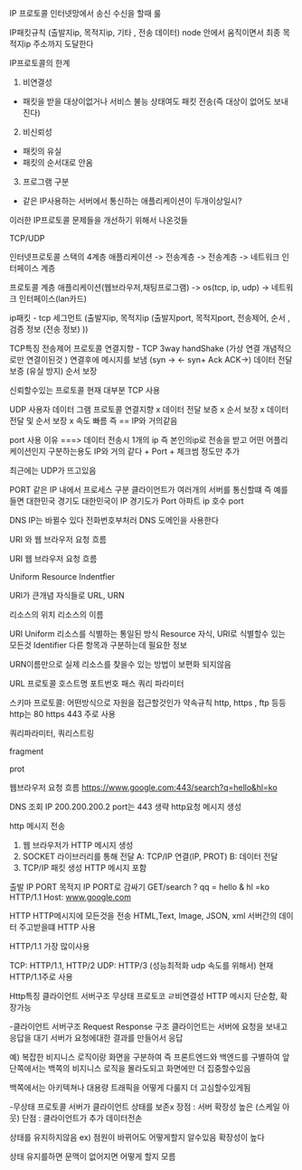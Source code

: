IP 프로토콜
인터넷망에서 송신 수신을 할때 룰

IP패킷규칙 (출발지ip, 목적지ip, 기타 , 전송 데이터)
node 안에서 움직이면서 최종 목적지ip 주소까지 도달한다

IP프로토콜의 한계
1. 비연결성 
 - 패킷을 받을 대상이없거나 서비스 불능 상태여도 패킷 전송(즉 대상이 없어도 보내진다)
2. 비신뢰성
 - 패킷의 유실
 - 패킷의 순서대로 안옴
3. 프로그램 구분
 - 같은 IP사용하는 서버에서 통신하는 애플리케이션이 두개이상일시?


이러한 IP프로토콜 문제들을 개선하기 위해서 나온것들 

TCP/UDP

인터넷프로토콜 스택의 4계층
애플리케이션 -> 전송계층 -> 전송계층 -> 네트워크 인터페이스 계층

프로토콜 계층
애플리케이션(웹브라우저,채팅프로그램) -> os(tcp, ip, udp) -> 네트워크 인터페이스(lan카드)
 
 ip패킷 - tcp 세그먼트
 (출발지ip, 목적지ip   (출발지port, 목적지port, 전송제어, 순서 , 검증 정보    (전송 정보) ))

 

 TCP특징 
 전송제어 프로토콜
 연결지향 - TCP 3way handShake (가상 연결 개념적으로만 연결이된것 ) 연결후에 메시지를 보냄 (syn -> <- syn+ Ack  ACK->)
 데이터 전달 보증 (유실 방지)
 순서 보장

 신뢰할수있는 프로토콜
 현재 대부분 TCP 사용

 UDP 
 사용자 데이터 그램 프로토콜
 연결지향 x
 데이터 전달 보증 x
 순서 보장 x
 데이터 전달 및 순서 보장 x 속도 빠름 
 즉 == IP와 거의같음 

port 사용 이유 ===> 데이터 전송시 1개의 ip 즉 본인의ip로 전송을 받고 어떤 어플리케이션인지 구분하는용도
IP와 거의 같다 + Port + 체크썸 정도만 추가

최근에는 UDP가 뜨고있음 


PORT 
같은 IP 내에서 프로세스 구분
클라이언트가 여러개의 서버를 통신할떄 
즉 예를들면    대한민국 경기도  대한민국이 IP 경기도가 Port
            아파트 ip 호수 port


DNS
IP는 바뀔수 있다
전화번호부처러 DNS 도메인을 사용한다


URI 와 웹 브라우저 요청 흐름

URI 
웹 브라우저 요청 흐름 

Uniform Resource Indentfier

URI가 큰개념 자식들로 URL, URN

리소스의 위치
리소스의 이름 

URI 
Uniform 리소스를 식별하는 통일된 방식
Resource 자식, URI로 식별할수 있는 모든것 
Identifier 다른 항목과 구분하는데 필요한 정보

URN이름만으로 실제 리소스를 찾을수 있는 방법이 보편화 되지않음


URL
프로토콜 호스트명 포트번호 패스 쿼리 파라미터

스키마 
프로토콜: 어떤방식으로 자원을 접근할것인가 약속규칙
http, https , ftp 등등
http는 80 https 443 주로 사용 

쿼리파라미터, 쿼리스트링

fragment

prot 


웹브라우저 요청 흐름
https://www.google.com:443/search?q=hello&hl=ko

DNS 조회 IP 200.200.200.2
port는 443 생략
http요청 메시지 생성

http 메시지 전송
1. 웹 브라우저가 HTTP 메시지 생성
2. SOCKET 라이브러리를 통해 전달
 A: TCP/IP 연결(IP, PROT)
 B: 데이터 전달
3. TCP/IP 패킷 생성 HTTP 메시지 포함


출발 IP PORT
목적지 IP PORT로 감싸기 
 GET/search ? qq = hello & hl =ko HTTP/1.1 Host: www.google.com


 HTTP
 HTTP메시지에 모든것을 전송
 HTML,Text, Image, JSON, xml 서버간의 데이터 주고받을떄 HTTP 사용
 
 
 HTTP/1.1 가장 많이사용 

TCP: HTTP/1.1, HTTP/2
UDP: HTTP/3 (성능최적화 udp 속도를 위해서)
현재 HTTP/1.1주로 사용

Http특징 
클라이언트 서버구조 
무상태 프로토코 ㄹ비연결성
HTTP 메시지 
단순함, 확장가능

-클라이언트 서버구조
Request Response 구조
클라이언트는 서버에 요청을 보내고 응답을 대기 
서버가 요청에대한 결과를 만들어서 응답 

예) 복잡한 비지니스 로직이랑 화면을 구분하여  즉 프론트엔드와 백엔드를 구별하여
앞단쪽에서는 백쪽의 비지니스 로직을 몰라도되고 
화면에만 더 집중할수있음

백쪽에서는 아키텍쳐나 대용량 트래픽을 어떻게 다룰지 더 고심할수있게됨

-무상태 프로토콜
서버가 클라이언트 상태를 보존x
장점 : 서버 확장성 높은 (스케일 아웃)
단점 : 클라이언트가 추가 데이터전손

상태를 유지하지않음 
ex) 점원이 바뀌어도 어떻게할지 알수있음 
확장성이 높다 

상태 유지를하면 
문맥이 없어지면 어떻게 할지 모름 
